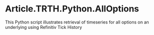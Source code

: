 # Article.TRTH.Python.AllOptions
This Python script illustrates retrieval of timeseries for all options on an underlying using Refinitiv Tick History
